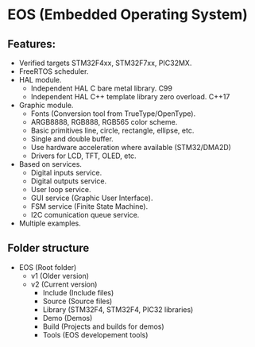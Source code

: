 # EOS (Embedded Operating System)

## Features:
* Verified targets STM32F4xx, STM32F7xx, PIC32MX.
* FreeRTOS scheduler.
* HAL module.
  * Independent HAL C bare metal library. C99
  * Independent HAL C++ template library zero overload. C++17
* Graphic module.
  * Fonts (Conversion tool from TrueType/OpenType).
  * ARGB8888, RGB888, RGB565 color scheme.
  * Basic primitives line, circle, rectangle, ellipse, etc.
  * Single and double buffer.
  * Use hardware acceleration where available (STM32/DMA2D)
  * Drivers for LCD, TFT, OLED, etc.
* Based on services.
  * Digital inputs service.
  * Digital outputs service.
  * User loop service.
  * GUI service (Graphic User Interface).
  * FSM service (Finite State Machine).
  * I2C comunication queue service.
* Multiple examples.


## Folder structure 
* EOS (Root folder)
  * v1 (Older version)
  * v2 (Current version)
    * Include (Include files)
	* Source (Source files)
	* Library (STM32F4, STM32F4, PIC32 libraries)
	* Demo (Demos)
	* Build (Projects and builds for demos)
	* Tools (EOS developement tools)